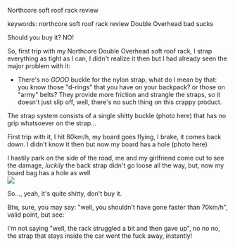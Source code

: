 Northcore soft roof rack review

keywords: northcore soft roof rack review Double Overhead bad sucks

Should you buy it? NO!

So, first trip with my Northcore Double Overhead soft roof rack, I strap everything as tight as I can,
I didn't realize it then but I had already seen the major problem with it:

* There's no *GOOD* buckle for the nylon strap, what do I mean by that:
you know those "d-rings" that you have on your backpack? or those on "army" belts? They provide more
friction and strangle the straps, so it doesn't just slip off, well, there's no such thing on this crappy product.

The strap system consists of a single shitty buckle (photo here) that has no grip whatsoever on the strap...

First trip with it, I hit 80km/h, my board goes flying, I brake, it comes back down.
I didn't know it then but now my board has a hole (photo here)

I hastily park on the side of the road, me and my girlfriend come out to see the damage, *luckily* the 
back strap didn't go loose all the way, but, now my board bag has a hole as well <img src="{{site.url}}/media/ripped_surf_bag.jpg" style="display: block; margin: auto;" />

So..., yeah, it's quite shitty, don't buy it.

Btw, sure, you may say: "well, you shouldn't have gone faster than 70km/h", valid point, but see:

I'm not saying "well, the rack struggled a bit and then gave up", no no no, the strap that stays inside the car went the fuck away, instantly!




